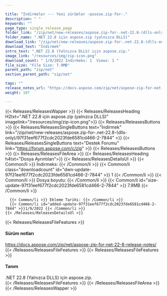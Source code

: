 ```yaml
---

title: "İndirmeler --- Yeni sürümler -posose.zip-for-."
description: " "
keywords: ""
page_type: single_release_page
folder_link: "/zip/net/new-releases/aspose.zip-for-.net-22.8-(dlls-only)/"
folder_name: ".NET 22.8 için aspose.zip (yalnızca DLLS)"
download_link: "/zip/net/new-releases/aspose.zip-for-.net-22.8-(dlls-only)/97f31eef677f2cdc2023fde6581cd466-2-7844"
download_text: "İndirmek"
intro_text: ".NET 22.8 (Yalnızca DLLS) için aspose.zip."
image_link: "/resources/img/zip-icon.png"
download_count: " 1/9/2022 İndirmeks: 1  Views: 1 "
file_size: "File Size: 7.9MB"
parent_path: "zip/net"
section_parent_path: "zip/net"

tags: ""
release_notes_url: "https://docs.aspose.com/zip/net/aspose-zip-for-net-22-8-release-notes/"
weight: 107

---
```


{{< Releases/ReleasesWapper >}}
  {{< Releases/ReleasesHeading H2txt=".NET 22.8 için aspose.zip (yalnızca DLLS)" imagelink="/resources/img/zip-icon.png">}}
  {{< Releases/ReleasesButtons >}}
    {{< Releases/ReleasesSingleButtons text="İndirmek" link="/zip/net/new-releases/aspose.zip-for-.net-22.8-(dlls-only)/97f31eef677f2cdc2023fde6581cd466-2-7844" >}}
    {{< Releases/ReleasesSingleButtons text="Destek Forumu" link="https://forum.aspose.com/c/zip" >}}
  {{< Releases/ReleasesButtons >}}
  {{< Releases/ReleasesFileArea >}}
    {{< Releases/ReleasesHeading h4txt="Dosya Ayrıntıları">}}
    {{< Releases/ReleasesDetailsUl >}}
      {{< Common/li >}} İndirmeks: {{< /Common/li >}}
      {{< Common/li class="downloadcount" id="dwn-update-97f31eef677f2cdc2023fde6581cd466-2-7844" >}} 1 {{< /Common/li >}}
      {{< Common/li >}} Dosya boyutu: {{< /Common/li >}}
      {{< Common/li id="size-update-97f31eef677f2cdc2023fde6581cd466-2-7844" >}} 7.9MB {{< /Common/li >}}

      {{< Common/li >}} Ekleme Tarihi: {{< /Common/li >}}
      {{< Common/li id="added-update-97f31eef677f2cdc2023fde6581cd466-2-7844" >}}1/9/2022 {{< /Common/li >}}
    {{< /Releases/ReleasesDetailsUl >}}

  {{< Releases/ReleasesFileFeatures >}}
      <h4>Sürüm notları</h4><div><a href='https://docs.aspose.com/zip/net/aspose-zip-for-net-22-8-release-notes/'>https://docs.aspose.com/zip/net/aspose-zip-for-net-22-8-release-notes/</a></div>
  {{< /Releases/ReleasesFileFeatures >}}
  {{< Releases/ReleasesFileFeatures >}}
      <h4>Tanım</h4><div class="HTMLDescription">.NET 22.8 (Yalnızca DLLS) için aspose.zip.</div>
  {{< /Releases/ReleasesFileFeatures >}}
 {{< /Releases/ReleasesFileArea >}}
{{< /Releases/ReleasesWapper >}}


